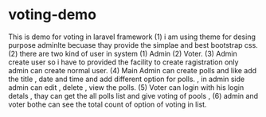 # voting-demo
This is demo for voting in laravel framework 
(1) i am using theme for desing purpose adminlte becuase thay provide the simplae and best bootstrap css.
(2) there are two kind of user in system  (1) Admin (2) Voter.
(3) Admin create user so i have to provided the facility to create ragistration only admin can create normal user.
(4) Main Admin can create polls and like add the title , date and time and add different option for polls. , in admin side admin can edit , delete , view the polls.
(5) Voter can login with his login detals , thay can get the all polls list and give voting of pools ,
(6) admin and voter bothe can see the total count of option of voting in list.

